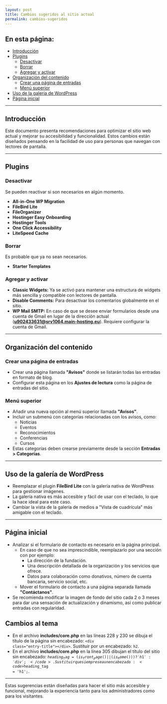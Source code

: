 ```yaml
---
layout: post
title: Cambios sugeridos al sitio actual
permalink: cambios-sugeridos
---
```


## En esta página:

- [Introducción](#introducción)
- [Plugins](#plugins)
  - [Desactivar](#desactivar)
  - [Borrar](#borrar)
  - [Agregar y activar](#agregar-y-activar)
- [Organización del contenido](#organización-del-contenido)
  - [Crear una página de entradas](#crear-una-página-de-entradas)
  - [Menú superior](#menú-superior)
- [Uso de la galería de WordPress](#uso-de-la-galería-de-wordpress)
- [Página inicial](#página-inicial)

---

## Introducción

Este documento presenta recomendaciones para optimizar el sitio web actual y mejorar su accesibilidad y funcionalidad. Estos cambios están diseñados pensando en la facilidad de uso para personas que navegan con lectores de pantalla.

---

## Plugins

### Desactivar
Se pueden reactivar si son necesarios en algún momento.

- **All-in-One WP Migration**  
- **FileBird Lite**  
- **FileOrganizer**  
- **Hostinger Easy Onboarding**  
- **Hostinger Tools**  
- **One Click Accessibility**
- **LiteSpeed Cache**

### Borrar
Es probable que ya no sean necesarios.

- **Starter Templates**

### Agregar y activar

- **Classic Widgets:** Ya se activó para mantener una estructura de widgets más sencilla y compatible con lectores de pantalla.  
- **Disable Comments:** Para desactivar los comentarios globalmente en el sitio.  
- **WP Mail SMTP:** En caso de que se desee enviar formularios desde una cuenta de Gmail en lugar de la dirección actual (**u902433631@srv1064.main-hosting.eu**). Requiere configurar la cuenta de Gmail.

---

## Organización del contenido

### Crear una página de entradas

- Crear una página llamada **"Avisos"** donde se listarán todas las entradas en formato de blog.  
- Configurar esta página en los **Ajustes de lectura** como la página de entradas del sitio.

### Menú superior

- Añadir una nueva opción al menú superior llamada **"Avisos"**.  
- Incluir un submenú con categorías relacionadas con los avisos, como:  
  - Noticias  
  - Eventos  
  - Reconocimientos  
  - Conferencias  
  - Cursos  
- Estas categorías deben crearse previamente desde la sección **Entradas > Categorías**.

---

## Uso de la galería de WordPress

- Reemplazar el plugin **FileBird Lite** con la galería nativa de WordPress para gestionar imágenes.  
- La galería nativa es más accesible y fácil de usar con el teclado, lo que la hace ideal para este caso.
- Cambiar la vista de la galería de medios a "Vista de cuadrícula" más amigable con el teclado.

---

## Página inicial

- Analizar si el formulario de contacto es necesario en la página principal.  
  - En caso de que no sea imprescindible, reemplazarlo por una sección con por ejemplo:  
    - La dirección de la fundación. 
    - Una descripción detallada de la organización y los servicios que ofrece.
    - Datos para colaboración como donativos, número de cuenta bancaria, servicio social, etc. 
  - Mover el formulario de contacto a una página separada llamada **"Contáctanos"**.
- Se recomienda modificar la imagen de fondo del sitio cada 2 o 3 meses para dar una sensación de actualización y dinamismo, así como publicar entradas con regularidad.

## Cambios al tema

- En el archivo **includes/core.php** en las líneas 228 y 230 se dibuja el título de la página sin encabezado: <code>\<div class="entry-title">\</div></code>. Sustituir por un encabezado: <code>h2</code>.
- En el archivo **includes/core.php** en la línea 305 dibujan el título del sitio sin encabezado: <code>$heading_tag = ( is_front_page() || ( is_home() ) ) ? 'h1' : 'div';</code>. Sustituir que siempre sea un encabezado: <code>$heading_tag = 'h1';</code>.

---

Estas sugerencias están diseñadas para hacer el sitio más accesible y funcional, mejorando la experiencia tanto para los administradores como para los visitantes.